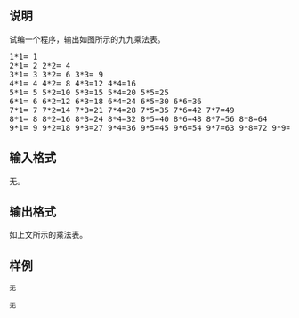 <h2>说明</h2>

试编一个程序，输出如图所示的九九乘法表。<br />
<pre>1*1= 1
2*1= 2 2*2= 4
3*1= 3 3*2= 6 3*3= 9
4*1= 4 4*2= 8 4*3=12 4*4=16
5*1= 5 5*2=10 5*3=15 5*4=20 5*5=25
6*1= 6 6*2=12 6*3=18 6*4=24 6*5=30 6*6=36
7*1= 7 7*2=14 7*3=21 7*4=28 7*5=35 7*6=42 7*7=49
8*1= 8 8*2=16 8*3=24 8*4=32 8*5=40 8*6=48 8*7=56 8*8=64
9*1= 9 9*2=18 9*3=27 9*4=36 9*5=45 9*6=54 9*7=63 9*8=72 9*9=81</pre>
<h2>输入格式</h2>

无。

<h2>输出格式</h2>

如上文所示的乘法表。

<h2>样例</h2>
<pre><code class="language-input1">无</code></pre><pre><code class="language-output1">无</code></pre>
